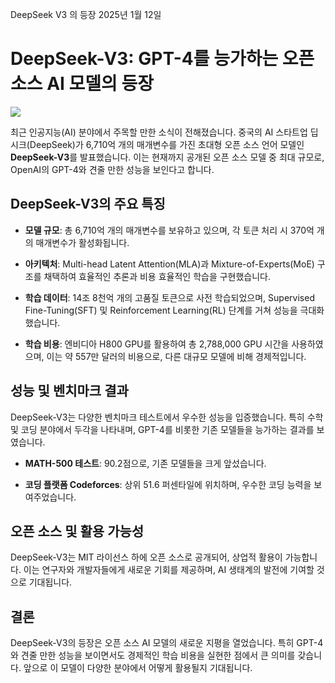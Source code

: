 DeepSeek V3 의 등장
2025년 1월 12일
# DeepSeek-V3: GPT-4를 능가하는 오픈 소스 AI 모델의 등장
![](https://velog.velcdn.com/images/sgt-cho/post/467adb58-4732-4db0-9c37-8c57231a280d/image.png)

최근 인공지능(AI) 분야에서 주목할 만한 소식이 전해졌습니다. 중국의 AI 스타트업 딥시크(DeepSeek)가 6,710억 개의 매개변수를 가진 초대형 오픈 소스 언어 모델인 **DeepSeek-V3**를 발표했습니다. 이는 현재까지 공개된 오픈 소스 모델 중 최대 규모로, OpenAI의 GPT-4와 견줄 만한 성능을 보인다고 합니다.

## DeepSeek-V3의 주요 특징

- **모델 규모**: 총 6,710억 개의 매개변수를 보유하고 있으며, 각 토큰 처리 시 370억 개의 매개변수가 활성화됩니다. 

- **아키텍처**: Multi-head Latent Attention(MLA)과 Mixture-of-Experts(MoE) 구조를 채택하여 효율적인 추론과 비용 효율적인 학습을 구현했습니다.

- **학습 데이터**: 14조 8천억 개의 고품질 토큰으로 사전 학습되었으며, Supervised Fine-Tuning(SFT) 및 Reinforcement Learning(RL) 단계를 거쳐 성능을 극대화했습니다. 

- **학습 비용**: 엔비디아 H800 GPU를 활용하여 총 2,788,000 GPU 시간을 사용하였으며, 이는 약 557만 달러의 비용으로, 다른 대규모 모델에 비해 경제적입니다.

## 성능 및 벤치마크 결과

DeepSeek-V3는 다양한 벤치마크 테스트에서 우수한 성능을 입증했습니다. 특히 수학 및 코딩 분야에서 두각을 나타내며, GPT-4를 비롯한 기존 모델들을 능가하는 결과를 보였습니다. 

- **MATH-500 테스트**: 90.2점으로, 기존 모델들을 크게 앞섰습니다. 

- **코딩 플랫폼 Codeforces**: 상위 51.6 퍼센타일에 위치하며, 우수한 코딩 능력을 보여주었습니다. 

## 오픈 소스 및 활용 가능성

DeepSeek-V3는 MIT 라이선스 하에 오픈 소스로 공개되어, 상업적 활용이 가능합니다. 이는 연구자와 개발자들에게 새로운 기회를 제공하며, AI 생태계의 발전에 기여할 것으로 기대됩니다.

## 결론

DeepSeek-V3의 등장은 오픈 소스 AI 모델의 새로운 지평을 열었습니다. 특히 GPT-4와 견줄 만한 성능을 보이면서도 경제적인 학습 비용을 실현한 점에서 큰 의미를 갖습니다. 앞으로 이 모델이 다양한 분야에서 어떻게 활용될지 기대됩니다.
